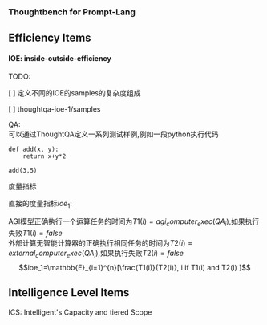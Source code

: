 ### Thoughtbench for Prompt-Lang


## Efficiency Items

#### IOE: inside-outside-efficiency

TODO:   

[ ] 定义不同的IOE的samples的复杂度组成 

[ ] thoughtqa-ioe-1/samples  



QA:  
可以通过ThoughtQA定义一系列测试样例,例如一段python执行代码  


```
def add(x, y):
    return x+y*2

add(3,5)
```

度量指标
 
直接的度量指标$ioe_1$:

AGI模型正确执行一个运算任务的时间为$T1(i)=agi_computer_exec(QA_i)$,如果执行失败$T1(i)=false$   
外部计算无智能计算器的正确执行相同任务的时间为$T2(i)=external_computer_exec(QA_i)$,如果执行失败$T2(i)=false$    
$$ioe_1=\mathbb{E}_{i=1}^{n}[\frac{T1(i)}{T2(i)}, i if  T1(i) and T2(i) ]$$   


## Intelligence Level Items

ICS: Intelligent's Capacity and tiered Scope
